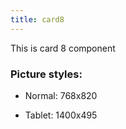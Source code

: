 ```yaml
---
title: card8
---
```


This is card 8 component

### Picture styles:

- Normal: 768x820

- Tablet: 1400x495
